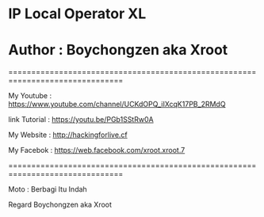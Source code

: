 # IP Local Operator XL 

# Author : Boychongzen aka Xroot

===============================================================================

My Youtube : https://www.youtube.com/channel/UCKdOPQ_iIXcqK17PB_2RMdQ

link Tutorial : https://youtu.be/PGb1SStRw0A

My Website : http://hackingforlive.cf

My Facebok : https://web.facebook.com/xroot.xroot.7

===============================================================================

Moto : Berbagi Itu Indah


Regard Boychongzen aka Xroot
